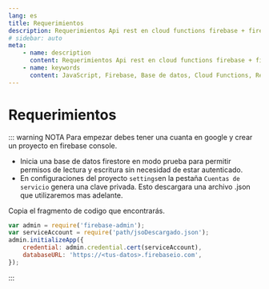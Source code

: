 ```yaml
---
lang: es
title: Requerimientos
description: Requerimientos Api rest en cloud functions firebase + firestore
# sidebar: auto
meta:
    - name: description
      content: Requerimientos Api rest en cloud functions firebase + firestore
    - name: keywords
      content: JavaScript, Firebase, Base de datos, Cloud Functions, Requerimientos
---
```


# Requerimientos

::: warning NOTA
Para empezar debes tener una cuanta en google y crear un proyecto en firebase console.

-   Inicia una base de datos firestore en modo prueba para permitir permisos de lectura y escritura sin necesidad de estar autenticado.
-   En configuraciones del proyecto `settings`en la pestaña `Cuentas de servicio` genera una clave privada. Esto descargara una archivo .json que utilizaremos mas adelante.

Copia el fragmento de codigo que encontrarás.

```js
var admin = require('firebase-admin');
var serviceAccount = require('path/jsoDescargado.json');
admin.initializeApp({
	credential: admin.credential.cert(serviceAccount),
	databaseURL: 'https://<tus-datos>.firebaseio.com',
});
```

:::
